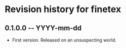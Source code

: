 # Revision history for finetex

## 0.1.0.0 -- YYYY-mm-dd

* First version. Released on an unsuspecting world.

